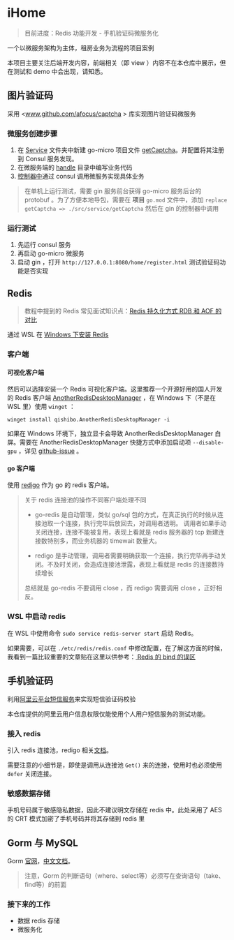 # iHome

> 目前进度：Redis 功能开发 - 手机验证码微服务化

一个以微服务架构为主体，租房业务为流程的项目案例

本项目主要关注后端开发内容，前端相关（即 view ）内容不在本仓库中展示，但在测试和 demo 中会出现，请知悉。

## 图片验证码

采用 <www.github.com/afocus/captcha > 库实现图片验证码微服务

### 微服务创建步骤

1. 在 [Service](src/service) 文件夹中新建 go-micro 项目文件 [getCaptcha](src/service/getCaptcha)。并配置将其注册到 Consul
   服务发现。
2. 在微服务端的 [handle](src/service/getCaptcha/handler/getCaptcha.go) 目录中编写业务代码
3. [控制器中](src/controller/)通过 consul 调用微服务实现具体业务

> 在单机上运行测试，需要 gin 服务前台获得 go-micro 服务后台的 protobuf 。为了方便本地导包，需要在 **项目** `go.mod`
> 文件中，添加 `replace getCaptcha => ./src/service/getCaptcha` 然后在 gin 的控制器中调用

### 运行测试

1. 先运行 consul 服务
2. 再启动 go-micro 微服务
3. 启动 gin ，打开 `http://127.0.0.1:8080/home/register.html` 测试验证码功能是否实现

## Redis

> 教程中提到的 Redis
> 常见面试知识点：[Redis 持久化方式 RDB 和 AOF 的对比](https://blog.csdn.net/Aa112233aA1/article/details/124245231)

通过 WSL 在 [Windows 下安装 Redis](https://redis.io/docs/getting-started/installation/install-redis-on-windows/)

### 客户端

#### 可视化客户端

然后可以选择安装一个 Redis 可视化客户端。这里推荐一个开源好用的国人开发的 Redis
客户端 [AnotherRedisDesktopManager](https://github.com/qishibo/AnotherRedisDesktopManager) ，在 Windows 下（不是在
WSL 里）使用 `winget` ：

```shell
winget install qishibo.AnotherRedisDesktopManager -i
```

如果在 Windows 环境下，独立显卡会导致 AnotherRedisDesktopManager 白屏。需要在 AnotherRedisDesktopManager
快捷方式中添加启动项 `--disable-gpu`
，详见 [github-issue](https://github.com/qishibo/AnotherRedisDesktopManager/issues/887) 。

#### go 客户端

使用 [redigo](https://github.com/gomodule/redigo) 作为 go 的 redis 客户端。

> 关于 redis 连接池的操作不同客户端处理不同
>
> - go-redis 是自动管理，类似 go/sql 包的方式，在真正执行的时候从连接池取一个连接，执行完毕后放回去，对调用者透明。
    调用者如果手动关闭连接，连接不能被复用，表现上看就是 redis 服务器的 tcp 新建连接数特别多，而业务机器的 timewait 数量大。
>
> - redigo 是手动管理，调用者需要明确获取一个连接，执行完毕再手动关闭。不及时关闭，会造成连接池泄露，表现上看就是 redis
    的连接数持续增长
>
> 总结就是 go-redis 不要调用 close ，而 redigo 需要调用 close ，正好相反。

### WSL 中启动 redis

在 WSL 中使用命令 `sudo service redis-server start` 启动 Redis。

如果需要，可以在 `./etc/redis/redis.conf`
中修改配置，在了解这方面的时候，我看到一篇比较重要的文章贴在这里以供参考：[ Redis 的 bind 的误区](https://blog.csdn.net/cw_hello1/article/details/83444013)

## 手机验证码

利用[阿里云平台短信服务](https://dysms.console.aliyun.com/overview)来实现短信验证码校验

本仓库提供的阿里云用户信息权限仅能使用个人用户短信服务的测试功能。

### 接入 redis

引入 redis 连接池，redigo 相关[文档](https://pkg.go.dev/github.com/gomodule/redigo/redis@v1.8.9#Pool)。

需要注意的小细节是，即使是调用从连接池 `Get()` 来的连接，使用时也必须使用 `defer` 关闭连接。

### 敏感数据存储

手机号码属于敏感隐私数据，因此不建议明文存储在 redis 中。此处采用了 AES 的 CRT 模式加密了手机号码并将其存储到 redis 里

## Gorm 与 MySQL

Gorm [官网](https://gorm.io/)，[中文文档](https://gorm.io/zh_CN/docs/index.html)。

> 注意，Gorm 的判断语句（where、select等）必须写在查询语句（take、find等）的前面

### 接下来的工作

- 数据 redis 存储
- 微服务化
